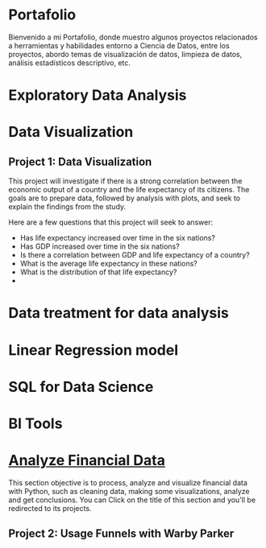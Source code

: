 # Portafolio
 Bienvenido a mi Portafolio, donde muestro algunos proyectos relacionados a herramientas y habilidades entorno a Ciencia de Datos, entre los  proyectos, abordo temas de visualización de datos, limpieza de datos, análisis estadísticos descriptivo, etc.

# Exploratory Data Analysis

# Data Visualization
## Project 1: Data Visualization
This project will investigate if there is a strong correlation between the economic output of a country and the life expectancy of its citizens.
The goals are to prepare data, followed by analysis with plots, and seek to explain the findings from the study.

Here are a few questions that this project will seek to answer:
+ Has life expectancy increased over time in the six nations?
+ Has GDP increased over time in the six nations?
+ Is there a correlation between GDP and life expectancy of a country?
+ What is the average life expectancy in these nations?
+ What is the distribution of that life expectancy?
+ 
# Data treatment for data analysis

# Linear Regression model

# SQL for Data Science

# BI Tools

# [Analyze Financial Data](https://github.com/Danyphantom1500/Analyze_Financial_data)
This section objective is to process, analyze and visualize financial data with Python, such as cleaning data, making some visualizations, analyze and get conclusions. You can Click on the title of this section and you'll be redirected to its projects.

## Project 2: Usage Funnels with Warby Parker
